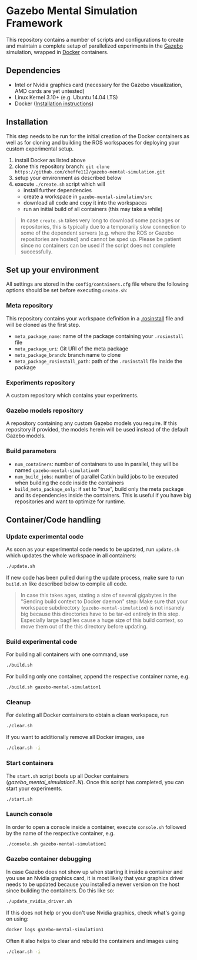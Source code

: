 # Gazebo Mental Simulation Framework
This repository contains a number of scripts and configurations to create and maintain a complete setup of parallelized experiments in the [Gazebo](http://gazebosim.org/) simulation, wrapped in [Docker](https://www.docker.com/) containers.

## Dependencies
* Intel or Nvidia graphics card (necessary for the Gazebo visualization, AMD cards are yet untested)
* Linux Kernel 3.10+ (e.g. Ubuntu 14.04 LTS)
* Docker ([Installation instructions](https://docs.docker.com/engine/installation/linux/docker-ce/ubuntu/))

## Installation
This step needs to be run for the initial creation of the Docker containers as well as for cloning and building the ROS workspaces for deploying your custom experimental setup.
1. install Docker as listed above
2. clone this repository branch: `git clone https://github.com/cheffe112/gazebo-mental-simulation.git`
3. setup your environment as described below
4. execute `./create.sh` script which will 
   - install further dependencies
   - create a workspace in `gazebo-mental-simulation/src`
   - download all code and copy it into the workspaces
   - run an initial build of all containers (this may take a while)
   
> In case `create.sh` takes very long to download some packages or repositories, this is typically due to a temporarily slow connection to some of the dependent servers (e.g. where the ROS or Gazebo repositories are hosted) and cannot be sped up. Please be patient since no containers can be used if the script does not complete successfully.
  
## Set up your environment
All settings are stored in the `config/containers.cfg` file where the following options should be set before executing `create.sh`:

### Meta repository
This repository contains your workspace definition in a [.rosinstall](http://docs.ros.org/independent/api/rosinstall/html/rosinstall_file_format.html) file and will be cloned as the first step.
* `meta_package_name`: name of the package containing your `.rosinstall` file
* `meta_package_uri`: Git URI of the meta package
* `meta_package_branch`: branch name to clone
* `meta_package_rosinstall_path`: path of the `.rosinstall` file inside the package

### Experiments repository
A custom repository which contains your experiments.

### Gazebo models repository
A repository containing any custom Gazebo models you require. If this repository if provided, the models herein will be used instead of the default Gazebo models.

### Build parameters
* `num_containers`: number of containers to use in parallel, they will be named `gazebo-mental-simulationN`
* `num_build_jobs`: number of parallel Catkin build jobs to be executed when building the code inside the containers
* `build_meta_package_only`: if set to "true", build only the meta package and its dependencies inside the containers. This is useful if you have big repositories and want to optimize for runtime.

## Container/Code handling  

### Update experimental code
As soon as your experimental code needs to be updated, run `update.sh` which updates the whole workspace in all containers:
```bash
./update.sh
```
If new code has been pulled during the update process, make sure to run `build.sh` like described below to compile all code.

> In case this takes ages, stating a size of several gigabytes in the "Sending build context to Docker daemon" step: Make sure that your workspace subdirectory (`gazebo-mental-simulation`) is not insanely big because this directories have to be tar-ed entirely in this step.
> Especially large bagfiles cause a huge size of this build context, so move them out of the this directory before updating.

### Build experimental code
For building all containers with one command, use
```bash
./build.sh
```
For building only one container, append the respective container name, e.g.
```bash
./build.sh gazebo-mental-simulation1
```

### Cleanup
For deleting all Docker containers to obtain a clean workspace, run
```bash
./clear.sh
```
If you want to additionally remove all Docker images, use
```bash
./clear.sh -i
```

### Start containers
The `start.sh` script boots up all Docker containers (*gazebo_mental_simulation1..N*). Once this script has completed, you can start your experiments.
```bash
./start.sh
```

### Launch console
In order to open a console inside a container, execute `console.sh` followed by the name of the respective container, e.g.
```bash
./console.sh gazebo-mental-simulation1
```

### Gazebo container debugging
In case Gazebo does not show up when starting it inside a container and you use an Nvidia graphics card, it is most likely that your graphics driver needs to be updated because you installed a newer version on the host since building the containers. Do this like so:
```bash
./update_nvidia_driver.sh
```
If this does not help or you don't use Nvidia graphics, check what's going on using:
```bash
docker logs gazebo-mental-simulation1
```
Often it also helps to clear and rebuild the containers and images using
```bash
./clear.sh -i
```
